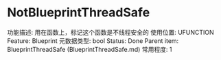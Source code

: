 # NotBlueprintThreadSafe

功能描述: 用在函数上，标记这个函数是不线程安全的
使用位置: UFUNCTION
Feature: Blueprint
元数据类型: bool
Status: Done
Parent item: BlueprintThreadSafe (BlueprintThreadSafe.md)
常用程度: 1